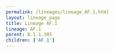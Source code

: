 ```yaml
---
permalink: /lineages/lineage_AF.1.html
layout: lineage_page
title: Lineage AF.1
lineage: AF.1
parent: B.1.1.305
children: ['AF.1']
---
```

